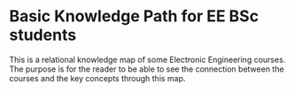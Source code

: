 # Basic Knowledge Path for EE BSc students

This is a relational knowledge map of some Electronic Engineering courses.
The purpose is for the reader to be able to see the connection between the courses and the key concepts through this map. 
